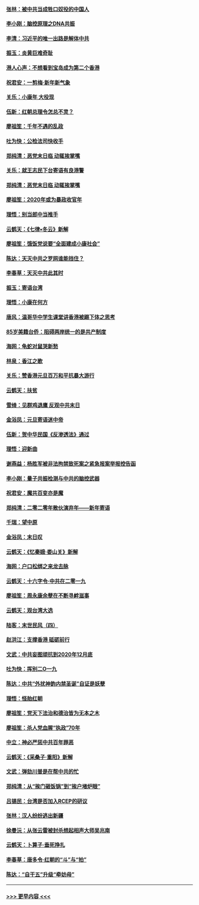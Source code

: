 #### [张林：被中共当成牲口奴役的中国人](../pages/nsc993/n11782397.md?t=01102233) 
#### [李小刚：脑控原理之DNA共振](../pages/nsc993/n11780962.md?t=01102233) 
#### [李清：习近平的唯一出路是解体中共](../pages/nsc993/n11780866.md?t=01102233) 
#### [振玉：炎黄巨难奇耻](../pages/nsc993/n11779632.md?t=01102233) 
#### [港人心声：不想看到宝岛成为第二个香港](../pages/nsc993/n11778817.md?t=01102233) 
#### [祝君安：一剪梅‧新年新气象](../pages/nsc993/n11776340.md?t=01102233) 
#### [关乐：小康年 大役现](../pages/nsc993/n11774213.md?t=01102233) 
#### [伍新：红朝总理令怎总不灵？](../pages/nsc993/n11770813.md?t=01102233) 
#### [廖祖笙：千年不遇的乱政](../pages/nsc993/n11770373.md?t=01102233) 
#### [吐为快：公检法司快收手](../pages/nsc993/n11770359.md?t=01102233) 
#### [郑纯清：恶党末日临 动辄挨掌嘴](../pages/nsc993/n11769912.md?t=01102233) 
#### [关乐：就王志民下台寄语有良港警](../pages/nsc993/n11769903.md?t=01102233) 
#### [郑纯清：恶党末日临 动辄挨掌嘴](../pages/nsc993/n11769356.md?t=01102233) 
#### [廖祖笙：2020年或为暴政收官年](../pages/nsc993/n11768216.md?t=01102233) 
#### [理悟：别当郎中当推手](../pages/nsc993/n11768243.md?t=01102233) 
#### [云鹤天：《七律▪冬云》新解](../pages/nsc993/n11768204.md?t=01102233) 
#### [廖祖笙：饿饭党说要“全面建成小康社会”](../pages/nsc993/n11767482.md?t=01102233) 
#### [陈达：天灭中共之罗网谁能挡住？](../pages/nsc993/n11767465.md?t=01102233) 
#### [李春草：天灭中共此其时](../pages/nsc993/n11767452.md?t=01102233) 
#### [振玉：寄语台湾](../pages/nsc993/n11767432.md?t=01102233) 
#### [理悟：小康在何方](../pages/nsc993/n11767394.md?t=01102233) 
#### [唐风：温哥华中学生课堂讲香港被踢下体之思考](../pages/nsc993/n11766848.md?t=01102233) 
#### [85岁美籍台侨：阻碍两岸统一的是共产制度](../pages/nsc993/n11765043.md?t=01102233) 
#### [海网：龟蛇对鼠哭新愁](../pages/nsc993/n11764895.md?t=01102233) 
#### [林泉：香江之歌](../pages/nsc993/n11764415.md?t=01102233) 
#### [关乐：赞香港元旦百万和平抗暴大游行](../pages/nsc993/n11764382.md?t=01102233) 
#### [云鹤天：扶贫](../pages/nsc993/n11764245.md?t=01102233) 
#### [雪绮：见群鸡退鹰  反观中共末日](../pages/nsc993/n11762112.md?t=01102233) 
#### [金浴凤：元旦寄语迷中帝](../pages/nsc993/n11761788.md?t=01102233) 
#### [伍新：贺中华民国《反渗透法》通过](../pages/nsc993/n11761994.md?t=01102233) 
#### [理悟：迎新曲](../pages/nsc993/n11761152.md?t=01102233) 
#### [谢燕益：杨胜军被非法拘禁致死案之紧急报案举报控告函](../pages/nsc993/n11756134.md?t=01102233) 
#### [李小刚：量子共振检测与中共的脑控武器](../pages/nsc993/n11754518.md?t=01102233) 
#### [祝君安：魔共百变亦是魔](../pages/nsc993/n11754469.md?t=01102233) 
#### [郑纯清：二零二零年散伙演弃年——新年寄语](../pages/nsc993/n11754195.md?t=01102233) 
#### [千瑞：望中原](../pages/nsc993/n11754159.md?t=01102233) 
#### [金浴凤：末日叹](../pages/nsc993/n11752359.md?t=01102233) 
#### [云鹤天：《忆秦娥‧娄山关》新解](../pages/nsc993/n11752348.md?t=01102233) 
#### [海网：户口松绑之来龙去脉](../pages/nsc993/n11752328.md?t=01102233) 
#### [云鹤天：十六字令‧中共在二零一九](../pages/nsc993/n11752305.md?t=01102233) 
#### [廖祖笙：周永康余孽在不断寻衅滋事](../pages/nsc993/n11751013.md?t=01102233) 
#### [云鹤天：观台湾大选](../pages/nsc993/n11751007.md?t=01102233) 
#### [陆客：末世民风（四）](../pages/nsc993/n11749203.md?t=01102233) 
#### [赵洪江：支撑香港 砥砺前行](../pages/nsc993/n11748482.md?t=01102233) 
#### [文武：中共妄图顽抗到2020年12月底](../pages/nsc993/n11748446.md?t=01102233) 
#### [吐为快：挥别二O一九](../pages/nsc993/n11748411.md?t=01102233) 
#### [陈达：中共“外扰神韵内禁圣诞”自证是妖孽](../pages/nsc993/n11748226.md?t=01102233) 
#### [理悟：怪胎红朝](../pages/nsc993/n11748206.md?t=01102233) 
#### [廖祖笙：党天下法治和德治皆为无本之木](../pages/nsc993/n11748135.md?t=01102233) 
#### [廖祖笙：杀人党血腥“执政”70年](../pages/nsc993/n11745144.md?t=01102233) 
#### [中立：神必严惩中共百年罪恶](../pages/nsc993/n11744970.md?t=01102233) 
#### [云鹤天：《采桑子‧重阳》新解](../pages/nsc993/n11744948.md?t=01102233) 
#### [文武：弹劾川普是在帮中共的忙](../pages/nsc993/n11744758.md?t=01102233) 
#### [郑纯清：从“挨门砸饭锅”到“挨户堵炉眼”](../pages/nsc993/n11744745.md?t=01102233) 
#### [吕锡民：台湾是否加入RCEP的研议](../pages/nsc993/n11744701.md?t=01102233) 
#### [张林：汉人纷纷逃出新疆](../pages/nsc993/n11743530.md?t=01102233) 
#### [徐曼沅：从张云雷被封杀想起相声大师吴兆南](../pages/nsc993/n11741816.md?t=01102233) 
#### [云鹤天：卜算子‧垂死挣扎](../pages/nsc993/n11739956.md?t=01102233) 
#### [李春草：唐多令‧红朝的“斗”与“拍”](../pages/nsc993/n11739830.md?t=01102233) 
#### [陈达：“自干五”升级“牵妨母”](../pages/nsc993/n11739724.md?t=01102233) 

----
#### [ >>> 更早内容 <<< ](../indexes/nsc993-earlier.md)
